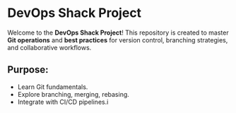 # DevOps Shack Project
Welcome to the **DevOps Shack Project**!
This repository is created to master **Git operations** and **best practices** for version control,
branching strategies, and collaborative workflows.
## Purpose:
- Learn Git fundamentals.
- Explore branching, merging, rebasing.
- Integrate with CI/CD pipelines.i
